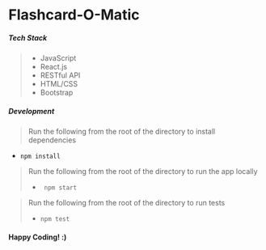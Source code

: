 # Flashcard-O-Matic 


##### Tech Stack
> * JavaScript
> * React.js
> * RESTful API
> * HTML/CSS
> * Bootstrap



##### Development
> Run the following from the root of the directory to install dependencies
 * ```npm install ```

> Run the following from the root of the directory to run the app locally
> * ``` npm start```

> Run the following from the root of the directory to run tests
> * ```npm test```


#### Happy Coding! :)
